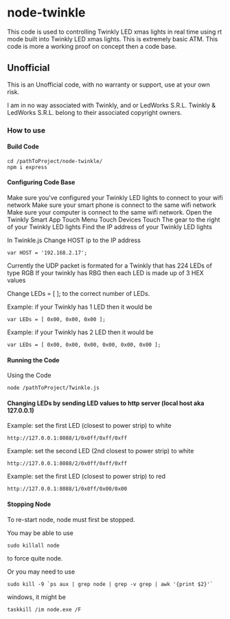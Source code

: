 # node-twinkle

This code is used to controlling Twinkly LED xmas lights in real time using rt mode built into Twinkly LED xmas lights.
This is extremely basic ATM. This code is more a working proof on concept then a code base.

## Unofficial

This is an Unofficial code, with no warranty or support, use at your own risk.

I am in no way associated with Twinkly, and or LedWorks S.R.L.
Twinkly & LedWorks S.R.L. belong to their associated copyright owners.


### How to use

#### Build Code

```
cd /pathToProject/node-twinkle/
npm i express
```

#### Configuring Code Base

Make sure you've configured your Twinkly LED lights to connect to your wifi network
Make sure your smart phone is connect to the same wifi network
Make sure your computer is connect to the same wifi network.
Open the Twinkly Smart App
Touch Menu
Touch Devices
Touch The gear to the right of your Twinkly LED lights
Find the IP address of your Twinkly LED lights

In Twinkle.js Change HOST ip to the IP address 

```
var HOST = '192.168.2.17';
```

Currently the UDP packet is formated for a Twinkly that has 224 LEDs of type RGB
If your twinkly has RBG then each LED is made up of 3 HEX values

Change LEDs = [ ]; to the correct number of LEDs.

Example: if your Twinkly has 1 LED then it would be
```
var LEDs = [ 0x00, 0x00, 0x00 ];
```
Example: if your Twinkly has 2 LED then it would be
```
var LEDs = [ 0x00, 0x00, 0x00, 0x00, 0x00, 0x00 ];
```


#### Running the Code
Using the Code
```
node /pathToProject/Twinkle.js
```

#### Changing LEDs by sending LED values to http server (local host aka 127.0.0.1)

Example: set the first LED (closest to power strip) to white
```
http://127.0.0.1:8088/1/0x0ff/0xff/0xff
```

Example: set the second LED (2nd closest to power strip) to white
```
http://127.0.0.1:8088/2/0x0ff/0xff/0xff
```

Example: set the first LED (closest to power strip) to red
```
http://127.0.0.1:8088/1/0x0ff/0x00/0x00
```


#### Stopping Node
To re-start node, node must first be stopped. 

You may be able to use

```
sudo killall node
```
to force quite node.

Or you may need to use 

```
sudo kill -9 `ps aux | grep node | grep -v grep | awk '{print $2}'`
```

windows, it might be 
```
taskkill /im node.exe /F
```
